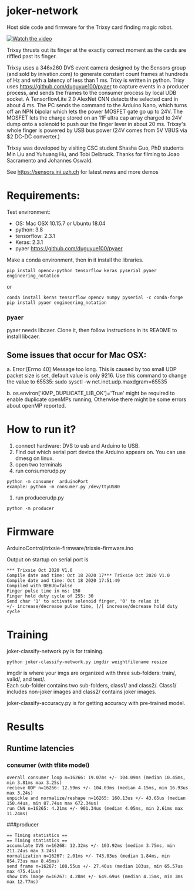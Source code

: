 # joker-network

Host side code and firmware for the Trixsy card finding magic robot.

[![Watch the video](https://img.youtube.com/vi/Y0Crn4DU17M/hqdefault.jpg)](https://youtu.be/Y0Crn4DU17M)

Trixsy thrusts out its finger at the exactly correct moment as the cards are riffled past its finger.

Trixsy uses a 346x260 DVS event camera designed by the Sensors group (and sold by inivation.com) to generate constant count frames at hundreds of Hz and with a latency of  less than 1 ms. Trixy is written in python. Trisy uses https://github.com/duguyue100/pyaer to capture events in a producer process, and sends the frames to the consumer process by local UDB socket. A TensorflowLite 2.0 AlexNet CNN detects the selected card in about 4 ms. The PC sends the command to the Arduino Nano, which turns off an NPN bipolar which lets the power MOSFET gate go up to 24V. The MOSFET lets the charge stored on an 11F ultra cap array charged to 24V dump onto a solenoid to push our the finger lever in about 20 ms. Trixsy's whole finger is powered by USB bus power (24V comes from 5V VBUS via $2 DC-DC converter.)

Trixsy was developed by visiting CSC student Shasha Guo, PhD students Min Liu and Yuhuang Hu, and Tobi Delbruck. Thanks for filming to Joao Sacramento and Johannes Oswald.

See https://sensors.ini.uzh.ch for latest news and more demos

# Requirements:
Test environment:

 - OS: Mac OSX 10.15.7 or Ubuntu 18.04
 - python: 3.8
 - tensorflow: 2.3.1
 - Keras: 2.3.1
 - pyaer https://github.com/duguyue100/pyaer
 
 Make a conda environment, then in it install the libraries.
 
```
pip install opencv-python tensorflow keras pyserial pyaer engineering_notation
```
or
```
conda install keras tensorflow opencv numpy pyserial -c conda-forge
pip install pyaer engineering_notation
```

### pyaer
pyaer needs libcaer. Clone it, then follow instructions in its README to install libcaer. 



## Some issues that occur for Mac OSX:

 a. Error [Errno 40] Message too long. This is caused by too small UDP packet size is set, default value is only 9216. 
 Use this command to change the value to 65535: sudo sysctl -w net.inet.udp.maxdgram=65535

 b. os.environ['KMP_DUPLICATE_LIB_OK']='True' might be required to enable duplicate openMPs running, Otherwise
there might be some errors about openMP reported.


# How to run it?
 1. connect hardware: DVS to usb and Arduino to USB.
 1. Find out which serial port device the Arduino appears on. You can use dmesg on linux.
 1. open two terminals
 1. run consumerudp.py

```shell script
python -m consumer  arduinoPort
example: python -m consumer.py /dev/ttyUSB0
```

 1. run producerudp.py

```shell script
python -m producer
```

# Firmware

ArduinoControl/trixsie-firmware/trixsie-firmware.ino

Output on startup on serial port is
```
*** Trixsie Oct 2020 V1.0
Compile date and time: Oct 18 2020 17*** Trixsie Oct 2020 V1.0
Compile date and time: Oct 18 2020 17:51:49
Compiled with DEBUG=false
Finger pulse time in ms: 150
Finger hold duty cycle of 255: 30
Send char '1' to activate solenoid finger, '0' to relax it
+/- increase/decrease pulse time, ]/[ increase/decrease hold duty cycle

```

# Training

joker-classify-network.py is for training.  

```
python joker-classify-network.py imgdir weightfilename resize
```

imgdir is where your imgs are organized with three sub-folders: train/, valid/, and test/.  
Each sub-folder contains two sub-folders, class1/ and class2/. Class1/ includes non-joker images and class2/ contains joker images.

joker-classify-accuracy.py is for getting accuracy with pre-trained model.  


# Results

## Runtime latencies

### consumer (with tflite model)

```
overall consumer loop n=16266: 19.07ms +/- 104.09ms (median 10.45ms, min 3.81ms max 3.25s)
recieve UDP n=16266: 12.59ms +/- 104.03ms (median 4.15ms, min 16.93us max 3.24s)
unpickle and normalize/reshape n=16265: 160.13us +/- 43.65us (median 150.44us, min 87.74us max 672.34us)
run CNN n=16265: 4.21ms +/- 901.34us (median 4.05ms, min 2.61ms max 11.24ms)
```

###producer

```
== Timing statistics ==
== Timing statistics ==
accumulate DVS n=16268: 12.32ms +/- 103.92ms (median 3.75ms, min 211.24us max 3.24s)
normalization n=16267: 2.01ms +/- 743.03us (median 1.84ms, min 854.73us max 8.45ms)
send frame n=16267: 108.55us +/- 27.40us (median 103us, min 65.57us max 475.41us)
show DVS image n=16267: 4.28ms +/- 649.69us (median 4.15ms, min 3ms max 12.77ms)
```
